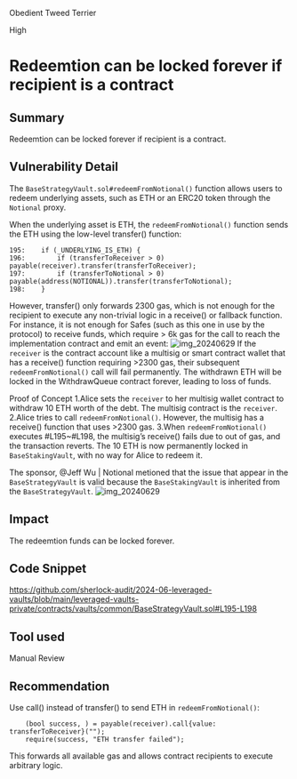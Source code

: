 Obedient Tweed Terrier

High

# Redeemtion can be locked forever if recipient is a contract

## Summary
Redeemtion can be locked forever if recipient is a contract.

## Vulnerability Detail
The `BaseStrategyVault.sol#redeemFromNotional()` function allows users to redeem underlying assets, such as ETH or an ERC20 token through the `Notional` proxy.

When the underlying asset is ETH, the `redeemFromNotional()` function sends the ETH using the low-level transfer() function:

```solidity
195:    if (_UNDERLYING_IS_ETH) {
196:        if (transferToReceiver > 0) payable(receiver).transfer(transferToReceiver);
197:        if (transferToNotional > 0) payable(address(NOTIONAL)).transfer(transferToNotional);
198:    }
```

However, transfer() only forwards 2300 gas, which is not enough for the recipient to execute any non-trivial logic in a receive() or fallback function. For instance, it is not enough for Safes (such as this one in use by the protocol) to receive funds, which require > 6k gas for the call to reach the implementation contract and emit an event:
![img_20240629](https://github.com/sherlock-audit/2024-06-leveraged-vaults-Best-Success/assets/169615817/dba76077-14c3-418f-94fa-88e2ee46cc01)
If the `receiver` is the contract account like a multisig or smart contract wallet that has a receive() function requiring >2300 gas, their subsequent `redeemFromNotional()` call will fail permanently. The withdrawn ETH will be locked in the WithdrawQueue contract forever, leading to loss of funds.

Proof of Concept
1.Alice sets the `receiver` to her multisig wallet contract to withdraw 10 ETH worth of the debt. The multisig contract is the `receiver`.
2.Alice tries to call `redeemFromNotional()`. However, the multisig has a receive() function that uses >2300 gas.
3.When `redeemFromNotional()` executes #L195~#L198, the multisig’s receive() fails due to out of gas, and the transaction reverts.
The 10 ETH is now permanently locked in `BaseStakingVault`, with no way for Alice to redeem it.

The sponsor, @Jeff Wu | Notional metioned that the issue that appear in the `BaseStrategyVault` is valid because the `BaseStakingVault` is inherited from the `BaseStrategyVault`.
![img_20240629](https://github.com/sherlock-audit/2024-06-leveraged-vaults-Best-Success/assets/169615817/91664347-c3a5-429a-b9c9-a4f0f316c57a)

## Impact
The redeemtion funds can be locked forever.

## Code Snippet
https://github.com/sherlock-audit/2024-06-leveraged-vaults/blob/main/leveraged-vaults-private/contracts/vaults/common/BaseStrategyVault.sol#L195-L198

## Tool used

Manual Review

## Recommendation
Use call() instead of transfer() to send ETH in `redeemFromNotional()`:

```solidity
    (bool success, ) = payable(receiver).call{value: transferToReceiver}("");
    require(success, "ETH transfer failed");
```
This forwards all available gas and allows contract recipients to execute arbitrary logic.